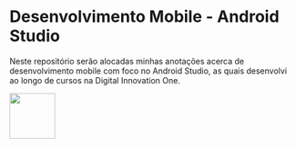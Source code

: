 <!DOCTYPE html>
<html>
<body>
<h1>Desenvolvimento Mobile - Android Studio</h1>
<p>
Neste repositório serão alocadas minhas anotações acerca de desenvolvimento mobile com foco no Android Studio, as quais desenvolvi ao longo de cursos na Digital Innovation One.</p>
<img align="center" height="80" width="80" src="https://hermes.digitalinnovation.one/courses/badge/1f0ce2a0-2254-493b-8795-98ad9ef15251.png"/>
</body>
</html>

